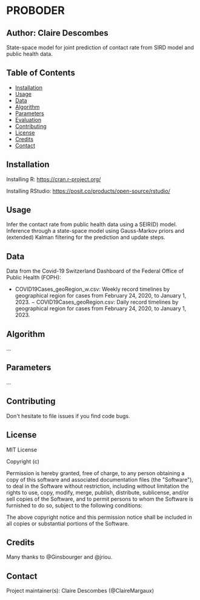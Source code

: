 # PROBODER

## Author: Claire Descombes

State-space model for joint prediction of contact rate from SIRD model and public health data.

## Table of Contents

- [Installation](#installation)
- [Usage](#usage)
- [Data](#data)
- [Algorithm](#algorithm)
- [Parameters](#parameters)
- [Evaluation](#evaluation)
- [Contributing](#contributing)
- [License](#license)
- [Credits](#credits)
- [Contact](#contact)

## Installation

Installing R: https://cran.r-project.org/

Installing RStudio: https://posit.co/products/open-source/rstudio/

## Usage

Infer the contact rate from public health data using a SEIR(D) model. Inference through a state-space model using Gauss-Markov priors and (extended) Kalman filtering for the prediction and update steps.

## Data

Data from the Covid-19 Switzerland Dashboard of the Federal Office of Public Health (FOPH):
- COVID19Cases_geoRegion_w.csv: Weekly record timelines by geographical region for cases from February 24, 2020, to January 1, 2023.
− COVID19Cases_geoRegion.csv: Daily record timelines by geographical region for cases from February 24, 2020, to January 1, 2023.
 
## Algorithm

...

## Parameters

...

## Contributing

Don't hesitate to file issues if you find code bugs.

## License

MIT License

Copyright (c)

Permission is hereby granted, free of charge, to any person obtaining a copy
of this software and associated documentation files (the "Software"), to deal
in the Software without restriction, including without limitation the rights
to use, copy, modify, merge, publish, distribute, sublicense, and/or sell
copies of the Software, and to permit persons to whom the Software is
furnished to do so, subject to the following conditions:

The above copyright notice and this permission notice shall be included in all
copies or substantial portions of the Software.

## Credits

Many thanks to @Ginsbourger and @jriou.

## Contact

Project maintainer(s): Claire Descombes (@ClaireMargaux)
